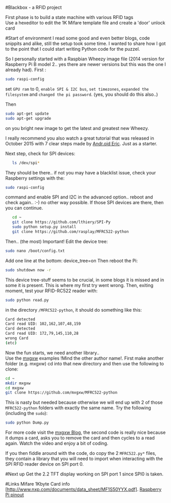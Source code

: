 #Blackbox - a RFID project

First phase is to build a state machine with various RFID tags<br>
Use a hexeditor to edit the 1K Mifare template file and create a 'door' unlock card

#Start of environment
I read some good and even better blogs, code snippits and alike, still the setup took some time.
I wanted to share how I got to the point that I could start writing Python code for the puzzel. <br>

So I personally started with a Raspbian Wheezy image file (2014 version for Raspberry Pi B model 2.. yes there are newer versions but this was the one I already had).
First :  
```bash
sudo raspi-config 
```
set `GPU ram` to 0, `enable SPI & I2C bus`, `set timezones`, `expanded the filesystem` and `changed the pi password`.
(yes, you should do this also..)

Then 
```bash
sudo apt-get update
sudo apt-get upgrade
```
on you bright new image to get the latest and greatest new Wheezy.

I really recommend you also watch a great tutorial that was released in October 2015 with 7 clear steps made by [Andr.oid Eric](https://www.youtube.com/watch?v=LGs048l6kbQ&list=PLP7qPet500dcE-zP_-EVEisi7N1Lh4Ekk). Just as a starter. <br> 

Next step, check for SPI devices:
```bash
   ls /dev/spi* 
```
They should be there.. if not you may have a blacklist issue, check your Raspberry settings with the:
```bash
sudo raspi-config
```
command and enable SPI and I2C in the advanced option.. reboot and check again.. :-) no other way possible.
If those SPI devices are there, then you can continue.
```bash   
   cd ~
   git clone https://github.com/lthiery/SPI-Py
   sudo python setup.py install
   git clone https://github.com/rasplay/MFRC522-python
```
Then.. (the most) Important! Edit the device tree:
```bash
sudo nano /boot/config.txt
```
Add one line at the bottom:  device_tree=on
Then reboot the Pi:
```bash
sudo shutdown now -r
```
This device tree-stuff seems to be crucial, in some blogs it is missed and in some it is present. 
This is where my first try went wrong.
Then, exiting moment, test your RFID-RC522 reader with:
```bash
sudo python read.py
```
in the directory `/MFRC522-python`, it should do something like this:
```bash
Card detected
Card read UID: 102,162,107,48,159
Card detected
Card read UID: 172,79,145,110,28
wrong Card
(etc)
```
Now the fun starts, we need another library.. <br>
Use the [mxgxw](https://github.com/mxgxw/MFRC522-python) examples !Mind the other author name!.
First make another folder (e.g. mxgxw) cd into that new directory and then use the following to clone:
```bash
cd ~
mkdir mxgxw
cd mxgxw
git clone https://github.com/mxgxw/MFRC522-python
```
This is nasty but needed because otherwise we will end up with 2 of those `MFRC522-python` folders with exactly the same name.
Try the following (including the `sudo`):
```bash
sudo python Dump.py
```
For more code visit  the [mxgxw Blog](http://helloraspberrypi.blogspot.nl/2015/10/raspberry-pi-python-mxgxwmfrc522-python.html), the second code is really nice because it dumps a card, asks you to remove the card and then cycles to a read again. Watch the video and enjoy a bit of coding.<br>

If you then fiddle around with the code, do copy the 2 `MFRC522.py*` files, they contain a library that you will need to import when interacting with the SPI RFID reader device on SPI port 0.

#Next up
Get the 2.2 TFT display working on SPI port 1 since SPI0 is taken.

#Links
Mifare 1Kbyte Card info [http://www.nxp.com/documents/data_sheet/MF1S50YYX.pdf].
[Raspberry Pi pinout](http://pingig.com/sites/default/files/raspberrypirev2pinout.jpg)
